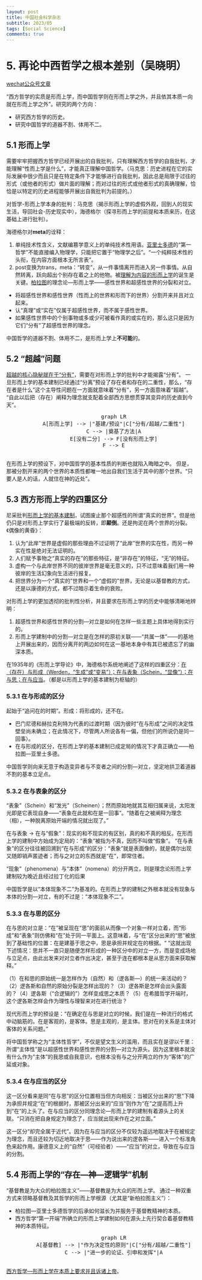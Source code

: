 ```yaml
---
layout: post
title: 中国社会科学杂志
subtitle: 2023/05
tags: [Social Science]
comments: true
---
```



# 5. 再论中西哲学之根本差别（吴晓明）

[wechat公众号文章](https://mp.weixin.qq.com/s/uHaF4fQ1RkyLOH-faWYuQA)

“西方哲学的实质是形而上学，而中国哲学则在形而上学之外，并且依其本质一向就在形而上学之外”。研究的两个方向：
* 研究西方哲学的历史。
* 研究中国哲学的道器不割、体用不二。

## 5.1 形而上学

需要牢牢把握西方哲学已经开展出的自我批判，只有理解西方哲学的自我批判，才能理解“性而上学是什么”，才能真正理解中国哲学。（马克思：历史进程在它的实际发展中很少而且只是在特定条件下才能够进行自我批判，因此总是局限于过往的形式（或他者的形式）做片面的理解；而对过往的形式或他者形式的真确理解，恰恰是以特定的历史进程能够开展出自我批判为前提的。）

对哲学-形而上学本身的批判：马克思（揭示形而上学的虚假外观，回到人的现实生活，导回社会-历史现实中），海德格尔（探寻形而上学的前提和本质来历，在这基础上进行批判）。

海德格尔对**meta**的诠释：
1. 单纯技术性含义，文献编篡学意义上的单纯技术性用语。<u>亚里士多德</u>的“第一哲学”不能直接编入物理学，只能把它置于“物理学之后”。“一个纯粹技术性的头衔，在内容方面根本无所言表”。
2. post变换为trans，meta：“转变”，从一件事情离开而进入另一件事情。从自然转离，跃向超出个别存在着之上的他物。被<u>理解为内容的形而上学</u>的诞生是关键。<u>柏拉图</u>的理念论—形而上学——感性世界和超感性世界的分裂和对立。
  * 将超感性世界和感性世界（性而上的世界和形而下的世界）分割开来并且对立起来。
  * 认“真理”或“实在”仅属于超感性世界，而不属于感性世界。
  * 如果感性世界中的个别事物或多或少可被看作真的或实在的，那么这只是因为它们“分有”了超感性世界的理念。

中国哲学的道器不割、体用不二，是形而上学上**不可能**的。

## 5.2 “超越”问题

<u>超越的核心隐秘就在于“分有”</u>，需要在对形而上学的批判中才能揭露“分有”。
一旦形而上学的基本建制已经通过“分离”预设了存在者和存在的二重性，那么，“存在者是什么”这个主导性问题在一方面就意味着“分有”，另一方面意味着“超越”。
“自此以后把（存在）阐释为理念就支配着全部西方思想贯穿其变异的历史直到今天”。

<div align="center">  
  <pre class="mermaid">
        graph LR
        A[形而上学] --> |"基建/预设"|C["分有/超越/二重性"]
        C --> |奠基了方法|A
        E[没有二分] --> F[没有形而上学]
        F --> E
  </pre>
</div>

在形而上学的预设下，对中国哲学的基本性质的判断也就陷入晦暗之中。
但是，那被分割开来的两个世界的本质性都唯一地出自我们生活于其中的那个世界。“只要人是人的话，人就住在神的近处”。

## 5.3 西方形而上学的四重区分

尼采批判<u>形而上学的基本建制</u>，试图废止那个超感性的所谓“真实的世界”。但是他仍只是对形而上学实行了最极端的反转，即**颠倒**。还是拘泥在两个世界的分裂。《偶像的黄昏》：
1. 认为“此岸”世界是虚假的那些理由不过证明了“此岸”世界的实在性，而另一种实在性是绝对无法证明的。
2. 人们赋予事物之“真实的存在”的那些特征，是“非存在”的特征，“无”的特征。
3. 虚构一个与此岸世界不同的彼岸世界是毫无意义的，只不过意味着我们用一种彼岸的生活幻象向生活进行报复。
4. 把世界分为一个“真实的”世界和一个“虚假的”世界，无论是以基督教的方式，还是以康德的方式，都不过暗示着生命的衰败。

对形而上学的更加透彻的批判性分析，并且要求在形而上学的历史中能够清晰地辨明：
1. 超感性世界和感性世界的分割—对立是如何在怎样一些主题上具体地得到实行的。
2. 形而上学建制中的分割—对立是在怎样的原初关联——“共属一体”——的基地上开展出来的，因而分离开的两边如何在这一基地本身中有其已被遗忘了的幽深本质。

在1935年的《形而上学导论》中，海德格尔系统地阐述了这样的四重区分：<u>在（存在）与形成（Werden，“生成”或“变易”）；在与表象（Schein，“显像”）；在与思；在与应当</u>。（都是以形而上学的基本建制为枢轴的）

### 5.3.1 在与形成的区分

起始于“追问在的时期”。形成：将形成的，还不在。
* 巴门尼德和赫拉克利特为代表的过渡时期（因为彼时“在与形成”之间的决定性壁垒尚未确立；在此情况下，尽管两人所说各有一偏，但他们的所说仍是同一回事）。
* 在与形成的区分，在形而上学的基本建制已成定局的情况下才真正确立——柏拉图—亚里士多德。

中国哲学则向来无意于构造变异者与不变者之间的分割—对立，坚定地拱卫着道器不割的基本立足点。

### 5.3.2 在与表象的区分

“表象”（Schein）和“发光”（Scheinen）；然而原始地就其互相归属来说，太阳发光即是它表现自身——“表象在此就和在是一回事”。“随着在之被阐释为理念（相），一种脱离原始开端的情况就出现了。”

在与表象 -> 在与“假象”：现实的和不现实的有区别，真的和不真的相反。在形而上学的建制中方始成为定局的：“表象”被指为不真，因而不叫做“假象”。
“在与表象”的区分往往被回溯到“在与形成”的区分：“表象”就是表面像的，就是偶尔出现又随即销声匿迹者；而与之对立的东西就是“在”，即常住者。

“现象”（phenomena）与“本体”（nomena）的分开两立，则是理念论形而上学建制较为晚近且经过拉丁化的后果

中国哲学是以“本体现象不二”为基准的。在形而上学的建制之外根本就没有现象与本体的分割—对立，有的不过是：“本体现象不二”。

### 5.3.3 在与思的区分

在与思的对立是：“在”被呈现在“思”的面前从而像一个对象一样对立着，而“形成”和“表象”则仿佛和“在”处于同一平面上。这意味着，与“在”区分出来的“思”被放到了基础性的位置：在是建基于思之中，思是承担并规定在的根据。“
“这就出现下述情况：思并不一直只是随便怎样形成的一种区分中的对立一方，而是变成场地与立足点，由此出发来对对立者作出决定，甚至于连在都根本是从思方面来获取解释。”

（1）在和思的原始统一是怎样作为（自然）和（逻各斯—）的统一来活动的？（2）逻各斯和自然的原始分裂是怎样出现的？（3）逻各斯是怎样会出头露面的？（4）逻各斯（“合逻辑的”）怎样变成思之本质？（5）在希腊哲学开端时，这个逻各斯怎样会作为理性与理智来对在进行统治？

现代形而上学的预设是：“在确定在与思是对立的时候，我们是在一种流行的格式中动脑筋的。在是客观的，是客体。思是主观的，是主体。思对在的关系是主体对客体的关系问题。”

将中国哲学称之为“主体性哲学”，不仅是望文生义的滥用，而且实在是谬以千里：所谓“主体性”是以超感性世界和感性世界的分割—对立为源头。因为这里根本就没有什么作为“主体”的我思或自我意识，也根本没有与之分开两立的作为“客体”的广延或对象。

### 5.3.4 在与应当的区分

这一区分看来是同“在与思”的区分位置相当但方向相反：当被区分出来的“思”下降为承担并规定“在”的根据时，那被区分出来的“应当”则作为“在”之提高而上升到“在”的上头了。在与应当的区分同理念论—形而上学的建制有着源头上的关联。“只消在把自身规定为理念了，应当就出现来作在之对立面。”

这一区分“却完全属于近代”。因为在与应当的区分不仅较为遥远地取决于在被规定为理念，而且还较为切近地取决于思——作为说出来的逻各斯——进入一个标准角色来起作用。康德意义上的“自然”（可经验者）——“应当”的对立，导致在与应当的分割。

## 5.4 形而上学的“存在—神—逻辑学”机制

“基督教是为大众的柏拉图主义”——基督教是为大众的形而上学。
通过一种双重方式来领略基督教及其哲学的形而上学根源（尤其是“新柏拉图主义”）：
* 柏拉图—亚里士多德哲学的后承如何滋长为并服务于基督教精神的本质。
* 西方哲学“第一开端”所确立的形而上学建制如何在源头上先行契合着基督教精神的本质特征。

<div align="center">  
  <pre class="mermaid">
        graph LR
        A[基督教] --> |"作为决定性的原则"|C["分有/超越/二重性"]
        C --> |"进一步的论证、引申和发挥"|A
  </pre>
</div>

<u>西方哲学—形而上学在本质上要求并且诉诸上帝</u>。
